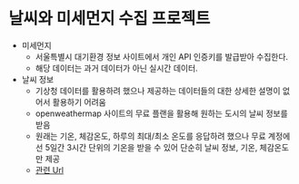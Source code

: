 # 날씨와 미세먼지 수집 프로젝트

- 미세먼지
  - 서울특별시 대기환경 정보 사이트에서 개인 API 인증키를 발급받아 수집한다.
  - 해당 데이터는 과거 데이터가 아닌 실시간 데이터.
- 날씨 정보
  - 기상청 데이터를 활용하려 했으나 제공하는 데이터들의 대한 상세한 설명이 없어서 활용하기 어려움
  - openweathermap 사이트의 무료 플랜을 활용해 원하는 도시의 날씨 정보를 받음
  - 원래는 기온, 체감온도, 하루의 최대/최소 온도를 응답하려 했으나 무료 계정에선 5일간 3시간 단위의 기온을 받을 수 있어 단순히 날씨 정보, 기온, 체감온도만 제공
  - [관련 Url](https://openweathermap.org/forecast5)
